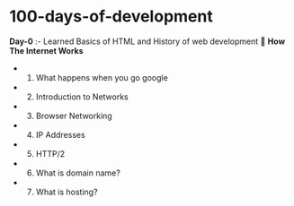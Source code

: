 # 100-days-of-development

**Day-0** :- Learned Basics of HTML and History of web development
:tada: **How The Internet Works**

* 1. What happens when you go google
* 2. Introduction to Networks
* 3. Browser Networking
* 4. IP Addresses
* 5. HTTP/2
* 6. What is domain name?
* 7. What is hosting?